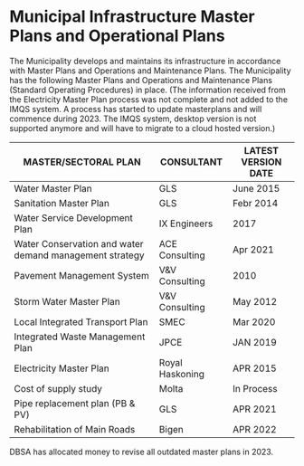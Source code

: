 # Municipal Infrastructure Master Plans and Operational Plans

The Municipality develops and maintains its infrastructure in accordance with Master Plans and Operations and Maintenance Plans. The Municipality has the following Master Plans and Operations and Maintenance Plans (Standard Operating Procedures) in place. (The information received from the Electricity Master Plan process was not complete and not added to the IMQS system. A process has started to update masterplans and will commence during 2023. The IMQS system, desktop version is not supported anymore and will have to migrate to a cloud hosted version.)

| MASTER/SECTORAL PLAN                                    | CONSULTANT      | LATEST VERSION DATE |
| ------------------------------------------------------- | --------------- | ------------------- |
| Water Master Plan                                       | GLS             | June 2015           |
| Sanitation Master Plan                                  | GLS             | Febr 2014           |
| Water Service Development Plan                          | IX Engineers    | 2017                |
| Water Conservation and water demand management strategy | ACE Consulting  | Apr 2021            |
| Pavement Management System                              | V\&V Consulting | 2010                |
| Storm Water Master Plan                                 | V\&V Consulting | May 2012            |
| Local Integrated Transport Plan                         | SMEC            | Mar 2020            |
| Integrated Waste Management Plan                        | JPCE            | JAN 2019            |
| Electricity Master Plan                                 | Royal Haskoning | APR 2015            |
| Cost of supply study                                    | Molta           | In Process          |
| Pipe replacement plan (PB & PV)                         | GLS             | APR 2021            |
| Rehabilitation of Main Roads                            | Bigen           | APR 2022            |

DBSA has allocated money to revise all outdated master plans in 2023.
